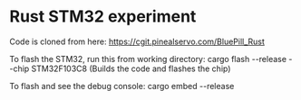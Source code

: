 # Rust STM32 experiment

Code is cloned from here: https://cgit.pinealservo.com/BluePill_Rust

To flash the STM32, run this from working directory: cargo flash --release --chip STM32F103C8 (Builds the code and flashes the chip)

To flash and see the debug console: cargo embed --release

